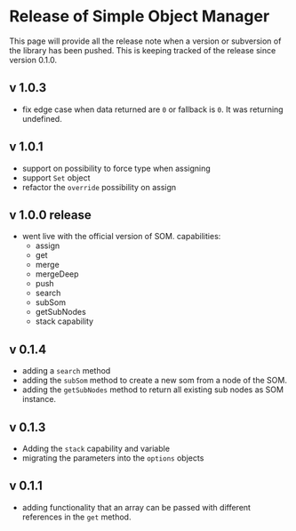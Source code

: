 # Release of Simple Object Manager

This page will provide all the release note when a version or subversion of the library has been pushed.
This is keeping tracked of the release since version 0.1.0.

## v 1.0.3
* fix edge case when data returned are `0` or fallback is `0`. It was returning undefined.

## v 1.0.1
* support on possibility to force type when assigning
* support `Set` object
* refactor the `override` possibility on assign

## v 1.0.0 release
* went live with the official version of SOM.
  capabilities:
  * assign
  * get
  * merge
  * mergeDeep
  * push
  * search
  * subSom
  * getSubNodes
  * stack capability

## v 0.1.4

* adding a `search` method
* adding the `subSom` method to create a new som from a node of the SOM.
* adding the `getSubNodes`  method to return all existing sub nodes as SOM instance.

## v 0.1.3

* Adding the `stack` capability and variable
* migrating the parameters into the `options` objects

## v 0.1.1

* adding functionality that an array can be passed with different references in the `get` method.